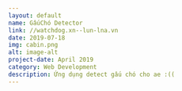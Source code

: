 ```yaml
---
layout: default
name: GấuChó Detector
link: //watchdog.xn--lun-lna.vn
date: 2019-07-18
img: cabin.png
alt: image-alt
project-date: April 2019
category: Web Development
description: Ứng dụng detect gấu chó cho ae :((
---
```

